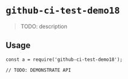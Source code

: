 
# `github-ci-test-demo18`

> TODO: description

## Usage

```
const a = require('github-ci-test-demo18');

// TODO: DEMONSTRATE API
```


